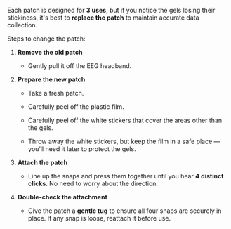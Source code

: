Each patch is designed for **3 uses**, but if you notice the gels losing their stickiness, it's best to **replace the patch** to maintain accurate data collection.  

Steps to change the patch:

1. **Remove the old patch** 

    - Gently pull it off the EEG headband. 

2. **Prepare the new patch** 

    - Take a fresh patch.
    
    - Carefully peel off the plastic film. 
    
    - Carefully peel off the white stickers that cover the areas other than the gels.
    
    - Throw away the white stickers, but keep the film in a safe place — you’ll need it later to protect the gels.  

3. **Attach the patch** 

    - Line up the snaps and press them together until you hear **4 distinct clicks**. No need to worry about the direction. 

4. **Double-check the attachment** 

    - Give the patch a **gentle tug** to ensure all four snaps are securely in place. If any snap is loose, reattach it before use.

